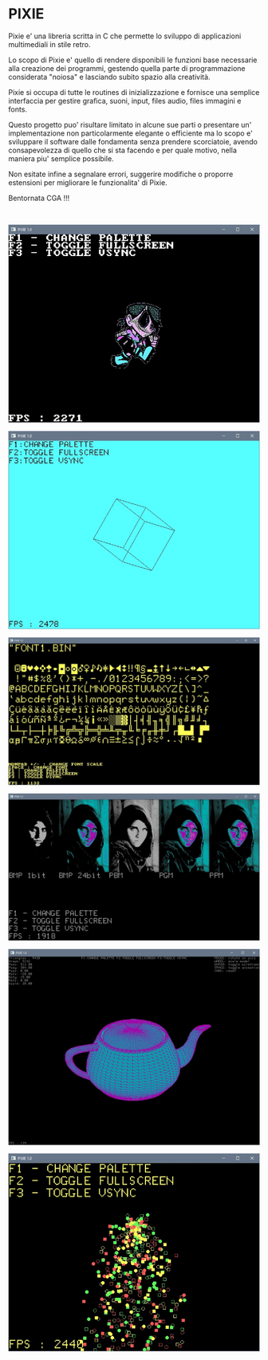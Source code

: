 # PIXIE 

Pixie e' una libreria scritta in C che permette lo sviluppo di applicazioni multimediali in stile retro.

Lo scopo di Pixie e' quello di rendere disponibili le funzioni base necessarie alla creazione dei programmi, gestendo quella parte di programmazione considerata "noiosa" e lasciando subito spazio alla creatività.

Pixie si occupa di tutte le routines di inizializzazione e fornisce una semplice interfaccia per gestire grafica, suoni, input, files audio, files immagini e fonts.

Questo progetto puo' risultare limitato in alcune sue parti o presentare un' implementazione non particolarmente elegante o efficiente ma lo scopo e' sviluppare il software dalle fondamenta senza prendere scorciatoie, avendo consapevolezza di quello che si sta facendo e per quale motivo, nella maniera piu' semplice possibile.

Non esitate infine a segnalare errori, suggerire modifiche o proporre estensioni per migliorare le funzionalita' di Pixie.

Bentornata CGA !!!

<br>

![anim](IMG/anim.jpg)

![cube](IMG/cube.jpg)

![font](IMG/font.jpg)

![format](IMG/format.jpg)

![model](IMG/model.jpg)

![particle](IMG/particle.jpg)

